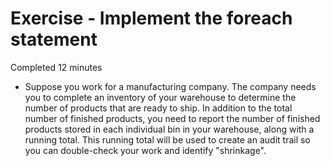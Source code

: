 # Exercise - Implement the foreach statement
Completed
12 minutes
* Suppose you work for a manufacturing company. The company needs you to complete an inventory of your warehouse to determine the number of products that are ready to ship. In addition to the total number of finished products, you need to report the number of finished products stored in each individual bin in your warehouse, along with a running total. This running total will be used to create an audit trail so you can double-check your work and identify "shrinkage".